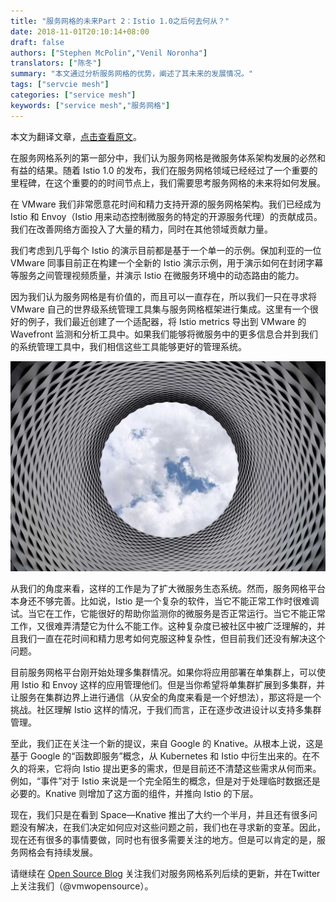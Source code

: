 ```yaml
---
title: "服务网格的未来Part 2：Istio 1.0之后何去何从？"
date: 2018-11-01T20:10:14+08:00
draft: false
authors: ["Stephen McPolin","Venil Noronha"]
translators: ["陈冬"]
summary: "本文通过分析服务网格的优势，阐述了其未来的发展情况。"
tags: ["servcie mesh"]
categories: ["service mesh"]
keywords: ["service mesh","服务网格"]
---
```


本文为翻译文章，[点击查看原文](https://blogs.vmware.com/opensource/2018/10/23/service-mesh-whats-next)。

在服务网格系列的第一部分中，我们认为服务网格是微服务体系架构发展的必然和有益的结果。随着 Istio 1.0 的发布，我们在服务网格领域已经经过了一个重要的里程碑，在这个重要的的时间节点上，我们需要思考服务网格的未来将如何发展。

在 VMware 我们非常愿意花时间和精力支持开源的服务网格架构。我们已经成为 Istio 和 Envoy（Istio 用来动态控制微服务的特定的开源服务代理）的贡献成员。我们在改善网络方面投入了大量的精力，同时在其他领域贡献力量。

我们考虑到几乎每个 Istio 的演示目前都是基于一个单一的示例。保加利亚的一位 VMware 同事目前正在构建一个全新的 Istio 演示示例，用于演示如何在封闭字幕等服务之间管理视频质量，并演示 Istio 在微服务环境中的动态路由的能力。

因为我们认为服务网格是有价值的，而且可以一直存在，所以我们一只在寻求将 VMware 自己的世界级系统管理工具集与服务网格框架进行集成。这里有一个很好的例子，我们最近创建了一个适配器，将 Istio metrics 导出到 VMware 的 Wavefront 监测和分析工具中。如果我们能够将微服务中的更多信息合并到我们的系统管理工具中，我们相信这些工具能够更好的管理系统。

![](006tNbRwgy1fwp4etrgwvj30sg0iz782.jpg)

从我们的角度来看，这样的工作是为了扩大微服务生态系统。然而，服务网格平台本身还不够完善。比如说，Istio 是一个复杂的软件，当它不能正常工作时很难调试。当它在工作，它能很好的帮助你监测你的微服务是否正常运行。当它不能正常工作，又很难弄清楚它为什么不能工作。这种复杂度已被社区中被广泛理解的，并且我们一直在花时间和精力思考如何克服这种复杂性，但目前我们还没有解决这个问题。

目前服务网格平台刚开始处理多集群情况。如果你将应用部署在单集群上，可以使用 Istio 和 Envoy 这样的应用管理他们。但是当你希望将单集群扩展到多集群，并让服务在集群边界上进行通信（从安全的角度来看是一个好想法），那这将是一个挑战。社区理解 Istio 这样的情况，于我们而言，正在逐步改进设计以支持多集群管理。

至此，我们正在关注一个新的提议，来自 Google 的 Knative。从根本上说，这是基于 Google 的“函数即服务”概念，从 Kubernetes 和 Istio 中衍生出来的。在不久的将来，它将向 Istio 提出更多的需求，但是目前还不清楚这些需求从何而来。例如，“事件”对于 Istio 来说是一个完全陌生的概念，但是对于处理临时数据还是必要的。Knative 则增加了这方面的组件，并推向 Istio 的下层。

现在，我们只是在看到 Space—Knative 推出了大约一个半月，并且还有很多问题没有解决，在我们决定如何应对这些问题之前，我们也在寻求新的变革。因此，现在还有很多的事情要做，同时也有很多需要关注的地方。但是可以肯定的是，服务网格会有持续发展。

请继续在 [Open Source Blog](https://blogs.vmware.com/opensource/) 关注我们对服务网格系列后续的更新，并在Twitter上关注我们（@vmwopensource）。
